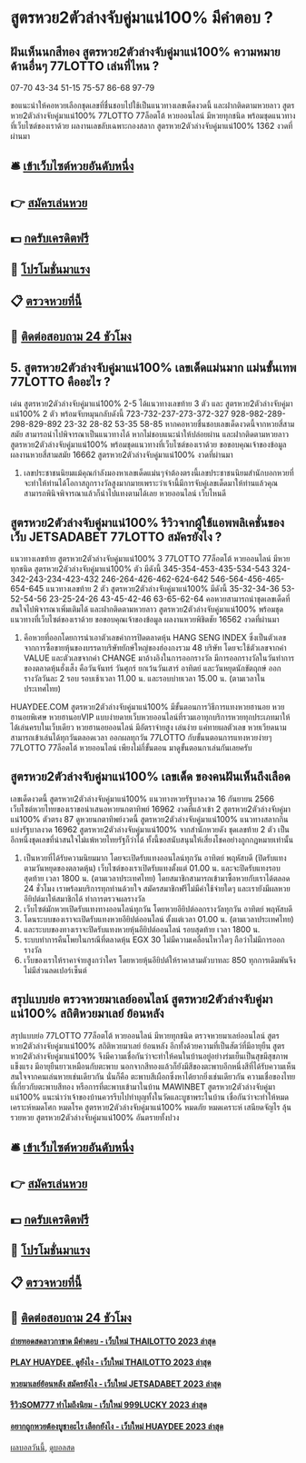 # สูตรหวย2ตัวล่างจับคู่มาแน่100% มีคำตอบ ?
## ฝันเห็นนกสีทอง สูตรหวย2ตัวล่างจับคู่มาแน่100% ความหมายด้านอื่นๆ 77LOTTO เล่นที่ไหน ?
07-70
43-34
51-15
75-57
86-68
97-79

ขอแนะนำให้คอหวยเลือกชุดเลขที่ชื่นชอบไปใช้เป็นแนวทางเลขเด็ดงวดนี้ และฝากติดตามหวยลาว สูตรหวย2ตัวล่างจับคู่มาแน่100% 77LOTTO 77ล็อตโต้ หวยออนไลน์ มีหวยทุกชนิด พร้อมชุดแนวทางที่เว็บไซต์ของเราด้วย
ผลงานเลขลับเฉพาะกองสลาก สูตรหวย2ตัวล่างจับคู่มาแน่100% 1362 งวดที่ผ่านมา

## 🛎 [เข้าเว็บไซต์หวยอันดับหนึ่ง](https://bit.ly/3BG5bNw)
## 👉 [สมัครเล่นหวย](https://bit.ly/3BG5bNw)
## 💵 [กดรับเครดิตฟรี](https://bit.ly/3C3mvgS)
## 👑 [โปรโมชั่นมาแรง](https://bit.ly/3C3mvgS)
## 📋 [ตรวจหวยที่นี้](https://bit.ly/3C3mvgS)
## 📱 [ติดต่อสอบถาม 24 ชัวโมง](https://bit.ly/3C3mvgS)

## 5. สูตรหวย2ตัวล่างจับคู่มาแน่100% เลขเด็ดแม่นมาก แม่นขั้นเทพ 77LOTTO คืออะไร ?
เด่น สูตรหวย2ตัวล่างจับคู่มาแน่100% 2-5 ได้แนวทางเลขท้าย 3 ตัว และ สูตรหวย2ตัวล่างจับคู่มาแน่100% 2 ตัว พร้อมจับหมุนกลับดังนี้
723-732-237-273-372-327
928-982-289-298-829-892
23-32
28-82
53-35
58-85
หากคอหวยชื่นชอบเลขเด็ดงวดนี้จากหวยสี่สามสมัย สามารถนำไปพิจารณาเป็นแนวทางได้ หากไม่ชอบแนะนำให้ปล่อยผ่าน และฝากติดตามหวยลาว สูตรหวย2ตัวล่างจับคู่มาแน่100% พร้อมชุดแนวทางที่เว็บไซต์ของเราด้วย
ขอขอบคุณเจ้าของข้อมูล
ผลงานหวยสี่สามสมัย 16662 สูตรหวย2ตัวล่างจับคู่มาแน่100% งวดที่ผ่านมา

1. เลขประชาชนนิยมแม้คุณกำลังมองหาเลขเด็ดแม่นๆจำต้องตรงนี้เลขประชาชนนิยมสำนักบอกหวยที่จะทำให้ท่านได้โอกาสถูกรางวัลสูงมากมายเพราะว่าเจ้านี้มีการจับคู่เลขเด็ดมาให้ท่านแล้วคุณสามารถพินิจพิจารณาแล้วก็นำไปแทงตามได้เลย หวยออนไลน์ เว็บไหนดี

## สูตรหวย2ตัวล่างจับคู่มาแน่100% รีวิวจากผู้ใช้แอพพลิเคชั่นของเว็บ JETSADABET 77LOTTO สมัครยังไง ?
แนวทางเลขท้าย สูตรหวย2ตัวล่างจับคู่มาแน่100% 3 77LOTTO 77ล็อตโต้ หวยออนไลน์ มีหวยทุกชนิด สูตรหวย2ตัวล่างจับคู่มาแน่100% ตัว มีดังนี้
345-354-453-435-534-543
324-342-243-234-423-432
246-264-426-462-624-642
546-564-456-465-654-645
แนวทางเลขท้าย 2 ตัว สูตรหวย2ตัวล่างจับคู่มาแน่100% มีดังนี้
35-32-34-36
53-52-54-56
23-25-24-26
43-45-42-46
63-65-62-64
คอหวยสามารถนำชุดเลขเด็ดที่สนใจไปพิจารณาเพิ่มเติมได้ และฝากติดตามหวยลาว สูตรหวย2ตัวล่างจับคู่มาแน่100% พร้อมชุดแนวทางที่เว็บไซต์ของเราด้วย
ขอขอบคุณเจ้าของข้อมูล
ผลงานหวยพิชิตชัย 16562 งวดที่ผ่านมา

1. คือหวยที่ออกโดยการนำเอาตัวเลขค่าการปิดตลาดหุ้น HANG SENG INDEX ซึ่งเป็นตัวเลขจากการซื้อขายหุ้นของบรรดาบริษัทยักษ์ใหญ่ของฮ่องกงรวม 48 บริษัท โดยจะใช้ตัวเลขจากค่า VALUE และตัวเลขจากค่า CHANGE มาอ้างอิงในการออกรางวัล มีการออกรางวัลในวันทำการของตลาดหุ้นฮั่งเส็ง คือวันจันทร์ วันศุกร์ ยกเว้นวันเสาร์ อาทิตย์ และวันหยุดนักขัตฤกษ์ ออกรางวัลวันละ 2 รอบ รอบเช้าเวลา 11.00 น. และรอบบ่ายเวลา 15.00 น. (ตามเวลาในประเทศไทย)

HUAYDEE.COM สูตรหวย2ตัวล่างจับคู่มาแน่100% มีขั้นตอนการวิธีการแทงหวยฮานอย หวยฮานอยพิเศษ หวยฮานอยVIP แบบง่ายดายเว็บหวยออนไลน์ที่รวมเอาทุกบริการหวยทุกประเภทมาให้ได้เล่นครบในเว็บเดียว หวยฮานอยออนไลน์ มีอัตราจ่ายสูง เล่นง่าย แค่ทายผลตัวเลข หวยเวียดนาม สามารถเข้าเล่นได้ทุกวันตลอดเวลา ออกผลทุกวัน 77LOTTO กับขั้นนตอนการแทงหวยง่ายๆ 77LOTTO 77ล็อตโต้ หวยออนไลน์ เพียงไม่กี่ขั้นตอน มาดูขั้นตอนกาเล่นกันเลยครับ

## สูตรหวย2ตัวล่างจับคู่มาแน่100% เลขเด็ด ของคนฝันเห็นถึงเลือด
เลขเด็ดงวดนี้ สูตรหวย2ตัวล่างจับคู่มาแน่100% แนวทางหวยรัฐบาลงวด 16 กันยายน 2566 เว็บไซต์หวยไทยของเราขอนำเสนอหวยนกตาทิพย์ 16962 งวดที่แล้วเข้า 2 สูตรหวย2ตัวล่างจับคู่มาแน่100% ตัวตรง 87 ดูหวยนกตาทิพย์งวดนี้ สูตรหวย2ตัวล่างจับคู่มาแน่100% แนวทางสลากกินแบ่งรัฐบาลงวด 16962 สูตรหวย2ตัวล่างจับคู่มาแน่100% จากสำนักหวยดัง ชุดเลขท้าย 2 ตัว เป็นอีกหนึ่งชุดเลขที่น่าสนใจไม่แพ้หวยไทยรัฐก็ว่าได้ ทั้งนี้ขอสนับสนุนให้เสี่ยงโชคอย่างถูกกฎหมายเท่านั้น
1. เป็นหวยที่ได้รับความนิยมมาก โดยจะเปิดรับแทงออนไลน์ทุกวัน อาทิตย์ พฤหัสบดี (ปิดรับแทงตามวันหยุดของตลาดหุ้น) เว็บไซต์ของเราเปิดรับแทงตั้งแต่ 01.00 น. และจะปิดรับแทงรอบสุดท้าย เวลา 1800 น. (ตามเวลาประเทศไทย) โดยสมาชิกสามารถเข้ามาซื้อหวยกับเราได้ตลอด 24 ชั่วโมง เราพร้อมบริการทุกท่านด้วยใจ สมัครสมาชิกฟรีไม่มีค่าใช้จ่ายใดๆ และเรายังมีผลหวยอียิปต์มาให้สมาชิกได้ ทำการตรวจผลรางวัล
2. เว็บไซต์มักหวยเปิดรับแทงทางออนไลน์ทุกวัน โดยหวยอียิปต์ออกรางวัลทุกวัน อาทิตย์ พฤหัสบดี
3. โดนระบบของเราจะเปิดรับแทงหวยอียิปต์ออนไลน์ ตั้งแต่เวลา 01.00 น. (ตามเวลาประเทศไทย)
4. และระบบของทางเราจะปิดรับแทงหวยหุ้นอียิปต์ออนไลน์ รอบสุดท้าย เวลา 1800 น.
5. ระบบทำการคืนโพยในกรณีที่ตลาดหุ้น EGX 30 ไม่มีความเคลื่อนไหวใดๆ ถือว่าไม่มีการออกรางวัล
6. เว็บของเราให้ราคาจ่ายสูงกว่าใคร โดยหวยหุ้นอียิปต์ให้ราคาสามตัวบาทละ 850 ทุกการเดิมพันจึงไม่มีส่วนลดเปอร์เซ็นต์

## สรุปแบบย่อ ตรวจหวยมาเลย์ออนไลน์ สูตรหวย2ตัวล่างจับคู่มาแน่100% สถิติหวยมาเลย์ ย้อนหลัง
สรุปแบบย่อ 77LOTTO 77ล็อตโต้ หวยออนไลน์ มีหวยทุกชนิด ตรวจหวยมาเลย์ออนไลน์ สูตรหวย2ตัวล่างจับคู่มาแน่100% สถิติหวยมาเลย์ ย้อนหลัง อีกทั้งด้วยความที่เป็นสัตว์ที่มีอายุยืน สูตรหวย2ตัวล่างจับคู่มาแน่100% จึงมีความเชื่อกันว่าจะทำให้คนในบ้านอยู่อย่างร่มเย็นเป็นสุขมีสุขภาพแข็งแรง มีอายุยืนยาวเหมือนกับตะพาบ นอกจากสีทองแล้วก็ยังมีสีของตะพาบอีกหนึ่งสีที่ได้รับความเห็นสนใจจากคนเล่นหวยเช่นเดียวกัน นั่นก็คือ ตะพาบสีเผือกซึ่งหาได้ยากยิ่งเช่นเดียวกัน
ความเชื่อของไทยที่เกี่ยวกับตะพาบสีทอง หรือการที่ตะพาบเข้ามาในบ้าน MAWINBET สูตรหวย2ตัวล่างจับคู่มาแน่100% แนะนำว่าเจ้าของบ้านควรรีบไปทำบุญทั้งในวัดและบูชาพระในบ้าน เชื่อกันว่าจะทำให้หมดเคราะห์หมดโศก หมดโรค สูตรหวย2ตัวล่างจับคู่มาแน่100% หมดภัย หมดเคราะห์ เสนียดจัญไร ลุ้นรวยหวย สูตรหวย2ตัวล่างจับคู่มาแน่100% อันตรายทั้งปวง

## 🛎 [เข้าเว็บไซต์หวยอันดับหนึ่ง](https://bit.ly/3BG5bNw)
## 👉 [สมัครเล่นหวย](https://bit.ly/3BG5bNw)
## 💵 [กดรับเครดิตฟรี](https://bit.ly/3C3mvgS)
## 👑 [โปรโมชั่นมาแรง](https://bit.ly/3C3mvgS)
## 📋 [ตรวจหวยที่นี้](https://bit.ly/3C3mvgS)
## 📱 [ติดต่อสอบถาม 24 ชัวโมง](https://bit.ly/3C3mvgS)

#### [ถ่ายทอดสดลาวกาชาด มีคำตอบ - เว็บใหม่ THAILOTTO 2023 ล่าสุด](https://atom.io/themes/ถ่ายทอดสดลาวกาชาด%20มีคำตอบ%20-%20เว็บใหม่%20thailotto%202023%20ล่าสุด)
#### [PLAY HUAYDEE. ดูยังไง - เว็บใหม่ THAILOTTO 2023 ล่าสุด](https://atom.io/themes/play%20huaydee.%20ดูยังไง%20-%20เว็บใหม่%20thailotto%202023%20ล่าสุด)
#### [หวยมาเลย์ย้อนหลัง สมัครยังไง - เว็บใหม่ JETSADABET 2023 ล่าสุด](https://atom.io/themes/หวยมาเลย์ย้อนหลัง%20สมัครยังไง%20-%20เว็บใหม่%20jetsadabet%202023%20ล่าสุด)
#### [รีวิวSOM777 ทำไมถึงนิยม - เว็บใหม่ 999LUCKY 2023 ล่าสุด](https://atom.io/themes/รีวิวsom777%20ทำไมถึงนิยม%20-%20เว็บใหม่%20999lucky%202023%20ล่าสุด)
#### [อยากถูกหวยต้องบูชาอะไร เลือกยังไง - เว็บใหม่ HUAYDEE 2023 ล่าสุด](https://atom.io/themes/อยากถูกหวยต้องบูชาอะไร%20เลือกยังไง%20-%20เว็บใหม่%20huaydee%202023%20ล่าสุด)

[ผลบอลวันนี้](https://siamsport.tv "ผลบอลวันนี้"), [ดูบอลสด](https://siamsport.tv/ดูบอลสด "ดูบอลสด")